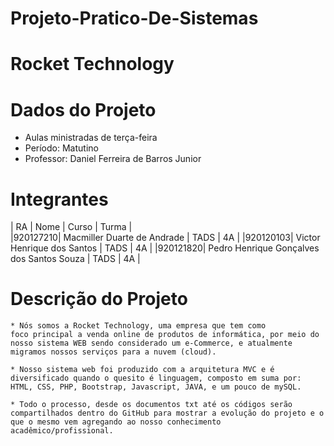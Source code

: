 # Projeto-Pratico-De-Sistemas

# Rocket Technology

# Dados do Projeto
  * Aulas ministradas de terça-feira
  * Período: Matutino
  * Professor: Daniel Ferreira de Barros Junior
 
 # Integrantes

 |   RA    |                  Nome                     | Curso | Turma |   
 |920127210|       Macmiller Duarte de Andrade         | TADS  |   4A  |
 |920120103|        Victor Henrique dos Santos         | TADS  |   4A  |
 |920121820| Pedro Henrique Gonçalves dos Santos Souza | TADS  |   4A  |

 # Descrição do Projeto
      
    * Nós somos a Rocket Technology, uma empresa que tem como 
    foco principal a venda online de produtos de informática, por meio do nosso sistema WEB sendo considerado um e-Commerce, e atualmente migramos nossos serviços para a nuvem (cloud).
        
    * Nosso sistema web foi produzido com a arquitetura MVC e é diversificado quando o quesito é linguagem, composto em suma por: HTML, CSS, PHP, Bootstrap, Javascript, JAVA, e um pouco de mySQL.
      
    * Todo o processo, desde os documentos txt até os códigos serão compartilhados dentro do GitHub para mostrar a evolução do projeto e o que o mesmo vem agregando ao nosso conhecimento acadêmico/profissional.

